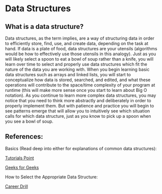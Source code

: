 # Data Structures

## What is a data structure?
Data structures, as the term implies, are a way of structuring data in order to efficiently store, find, use, and create data, depending on the task at hand. If data is a plate of food, data structures are your utensils (algorithms would be how to effectively use those utensils in this analogy). Just as you will likely select a spoon to eat a bowl of soup rather than a knife, you will learn over time to select and properly use data structures which fit the nature of the data you are working with. When you begin learning basic data structures such as arrays and linked lists, you will start to conceptualize how data is stored, searched, and edited, and what these operations will contribute to the space/time complexity of your program at runtime (this will make more sense once you start to learn about Big O notation). As you continue to learn more complex data structures, you may notice that you need to think more abstractly and deliberately in order to properly implement them. But with patience and practice you will begin to see patterns emerge that will allow you to intuitively see which situation calls for which data structure, just as you know to pick up a spoon when you see a bowl of soup.

## References:
Basics (Read deep into either for explanations of common data structures):

[Tutorials Point](https://www.tutorialspoint.com/data_structures_algorithms/data_structures_basics.htm)

[Geeks for Geeks](https://www.geeksforgeeks.org/data-structures/)

How to Select the Appropriate Data Structure:

[Career Drill](https://www.careerdrill.com/blog/coding-interview/choosing-the-right-data-structure-to-solve-problems/)
